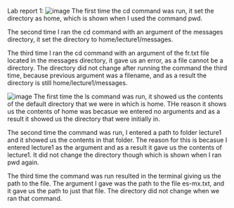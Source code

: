 Lab report 1:
![image](https://github.com/adutt1010/cse15l-lab-reports/assets/146874656/49525fbe-5c5a-4f28-a49e-04afa1867ac9)
The first time the cd command was run, it set the directory as home, which is shown when I used the command pwd.

The second time I ran the cd command with an argument of the messages directory, it set the directory to home/lecture1/messages.

The third time I ran the cd command with an argument of the fr.txt file located in the messages directory, it gave us an error, as a file cannot be a directory. The directory did not change after running the command the third time, because previous argument was a filename, and as a result the directory is still home/lecture1/messages.

![image](https://github.com/adutt1010/cse15l-lab-reports/assets/146874656/cbda849f-9237-4f33-97a3-40a43e4bc3fa)
The first time the ls command was run, it showed us the contents of the default directory that we were in which is home. THe reason it shows us the contents of home was becasue we entered no arguments and as a result it showed us the directory that were initially in. 

The second time the command was run, I entered a path to folder lecture1 and it showed us the contents in that folder. The reason for this is becasue I entered lecture1 as the argument and as a result it gave us the contents of lecture1. It did not change the directory though which is shown when I ran pwd again.

The third time the command was run resulted in the terminal giving us the path to the file. The argument I gave was the path to the file es-mx.txt, and it gave us the path to just that file. The directory did not change when we ran that command.

